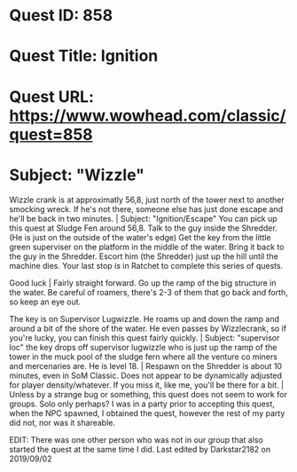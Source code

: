 # Quest ID: 858
# Quest Title: Ignition
# Quest URL: https://www.wowhead.com/classic/quest=858
# Subject: "Wizzle"
Wizzle crank is at approximatly 56,8, just north of the tower next to another smocking wreck. If he's not there, someone else has just done escape and he'll be back in two minutes. | Subject: "Ignition/Escape"
You can pick up this quest at Sludge Fen around 56,8.
Talk to the guy inside the Shredder. (He is just on the outside of the water's edge)
Get the key from the little green superviser on the platform in the middle of the water.
Bring it back to the guy in the Shredder.
Escort him (the Shredder) just up the hill until the machine dies.
Your last stop is in Ratchet to complete this series of quests.

Good luck | Fairly straight forward. Go up the ramp of the big structure in the water. Be careful of roamers, there's 2-3 of them that go back and forth, so keep an eye out.

The key is on Supervisor Lugwizzle. He roams up and down the ramp and around a bit of the shore of the water. He even passes by Wizzlecrank, so if you're lucky, you can finish this quest fairly quickly. | Subject: "supervisor loc"
the key drops off supervisor lugwizzle who is just up the ramp of the tower in the muck pool of the sludge fern where all the venture co miners and mercenaries are. He is level 18. | Respawn on the Shredder is about 10 minutes, even in SoM Classic. Does not appear to be dynamically adjusted for player density/whatever. If you miss it, like me, you'll be there for a bit. | Unless by a strange bug or something, this quest does not seem to work for groups. Solo only perhaps? I was in a party prior to accepting this quest, when the NPC spawned, I obtained the quest, however the rest of my party did not, nor was it shareable.

EDIT: There was one other person who was not in our group that also started the quest at the same time I did.
Last edited by Darkstar2182 on 2019/09/02